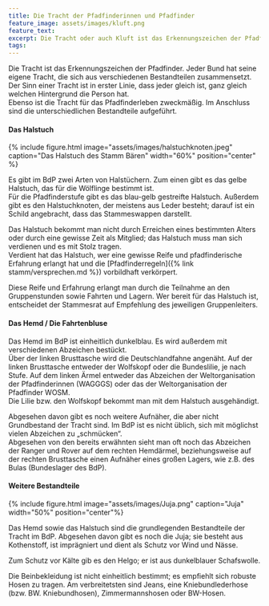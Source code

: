 ```yaml
---
title: Die Tracht der Pfadfinderinnen und Pfadfinder
feature_image: assets/images/kluft.png
feature_text:
excerpt: Die Tracht oder auch Kluft ist das Erkennungszeichen der Pfadfinder. Ein Erkennungszeichen, das Verbindungen schafft.
tags:
---
```


Die Tracht ist das Erkennungszeichen der Pfadfinder. Jeder Bund hat seine eigene Tracht, die sich aus verschiedenen Bestandteilen zusammensetzt. Der Sinn einer Tracht ist in erster Linie, dass jeder gleich ist, ganz gleich welchen Hintergrund die Person hat.  
Ebenso ist die Tracht für das Pfadfinderleben zweckmäßig. Im Anschluss sind die unterschiedlichen Bestandteile aufgeführt.

#### Das Halstuch

{% include figure.html image="assets/images/halstuchknoten.jpeg" caption="Das Halstuch des Stamm Bären" width="60%" position="center" %}

Es gibt im BdP zwei Arten von Halstüchern. Zum einen gibt es das gelbe Halstuch, das für die Wölflinge bestimmt ist.  
Für die Pfadfinderstufe gibt es das blau-gelb gestreifte Halstuch. Außerdem gibt es den Halstuchknoten, der meistens aus Leder besteht; darauf ist ein Schild angebracht, dass das Stammeswappen darstellt.

Das Halstuch bekommt man nicht durch Erreichen eines bestimmten Alters oder durch eine gewisse Zeit als Mitglied; das Halstuch muss man sich verdienen und es mit Stolz tragen.  
Verdient hat das Halstuch, wer eine gewisse Reife und pfadfinderische Erfahrung erlangt hat und die [Pfadfinderregeln]({% link stamm/versprechen.md %}) vorbildhaft verkörpert.

Diese Reife und Erfahrung erlangt man durch die Teilnahme an den Gruppenstunden sowie Fahrten und Lagern. Wer bereit für das Halstuch ist, entscheidet der Stammesrat auf Empfehlung des jeweiligen Gruppenleiters.

#### Das Hemd / Die Fahrtenbluse

Das Hemd im BdP ist einheitlich dunkelblau. Es wird außerdem mit verschiedenen Abzeichen bestückt.  
Über der linken Brusttasche wird die Deutschlandfahne angenäht. Auf der linken Brusttasche entweder der Wolfskopf oder die Bundeslilie, je nach Stufe. Auf dem linken Ärmel entweder das Abzeichen der Weltorganisation der Pfadfinderinnen (WAGGGS) oder das der Weltorganisation der Pfadfinder WOSM.  
Die Lilie bzw. den Wolfskopf bekommt man mit dem Halstuch ausgehändigt.

Abgesehen davon gibt es noch weitere Aufnäher, die aber nicht Grundbestand der Tracht sind. Im BdP ist es nicht üblich, sich mit möglichst vielen Abzeichen zu „schmücken“.  
Abgesehen von den bereits erwähnten sieht man oft noch das Abzeichen der Ranger und Rover auf dem rechten Hemdärmel, beziehungsweise auf der rechten Brusttasche einen Aufnäher eines großen Lagers, wie z.B. des Bulas (Bundeslager des BdP).

#### Weitere Bestandteile

{% include figure.html image="assets/images/Juja.png" caption="Juja" width="50%" position="center"%}

Das Hemd sowie das Halstuch sind die grundlegenden Bestandteile der Tracht im BdP. Abgesehen davon gibt es noch die Juja; sie besteht aus Kothenstoff, ist imprägniert und dient als Schutz vor Wind und Nässe.

Zum Schutz vor Kälte gib es den Helgo; er ist aus dunkelblauer Schafswolle.

Die Beinbekleidung ist nicht einheitlich bestimmt; es empfiehlt sich robuste Hosen zu tragen. Am verbreitetsten sind Jeans, eine Kniebundlederhose (bzw. BW. Kniebundhosen), Zimmermannshosen oder BW-Hosen.
